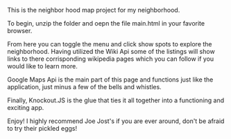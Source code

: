 This is the neighbor hood map project for my neighborhood.

To begin, unzip the folder and oepn the file main.html in your favorite browser.

From here you can toggle the menu and click show spots to explore the neighborhood. Having utilized the Wiki Api some of the listings will show links to there corrisponding wikipedia pages which you can follow if you would like to learn more.

Google Maps Api is the main part of this page and functions just like the application, just minus a few of the bells and whistles.

Finally, Knockout.JS is the glue that ties it all together into a functioning and exciting app.

Enjoy! I highly recommend Joe Jost's if you are ever around, don't be afraid to try their pickled eggs!